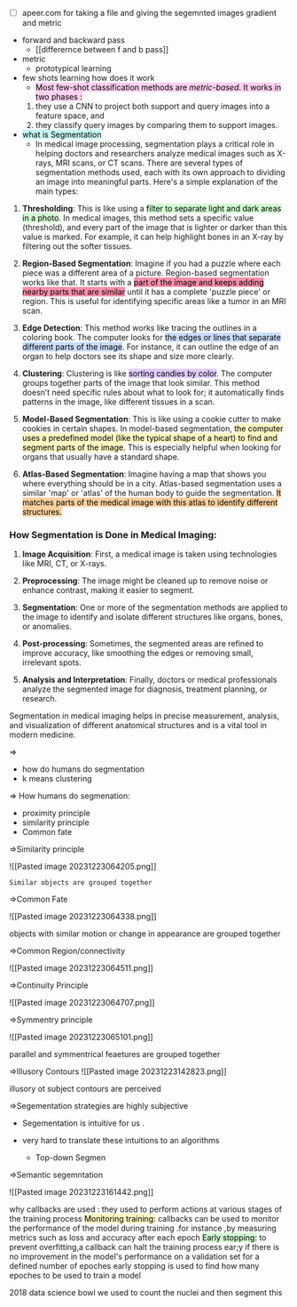 - [ ] apeer.com for taking a file and giving the segemnted images
gradient and metric
- forward and backward pass
   - [[differernce between f and b pass]]
- metric
    - prototypical learning
- few shots learning how does it  work
   - <mark style="background: #FFB8EBA6;">Most few-shot classification methods are _metric-based_. It works in two phases : </mark>
   1) they use a CNN to project both support and query images into a feature space, and
   2) they classify query images by comparing them to support images. 
- <mark style="background: #ABF7F7A6;">what is Segmentation</mark>
    - In medical image processing, segmentation plays a critical role in helping doctors and researchers analyze medical images such as X-rays, MRI scans, or CT scans. There are several types of segmentation methods used, each with its own approach to dividing an image into meaningful parts. Here's a simple explanation of the main types:

1. **Thresholding**: This is like using a <mark style="background: #BBFABBA6;">filter to separate light and dark areas in a photo</mark>. In medical images, this method sets a specific value (threshold), and every part of the image that is lighter or darker than this value is marked. For example, it can help highlight bones in an X-ray by filtering out the softer tissues.
    
2. **Region-Based Segmentation**: Imagine if you had a puzzle where each piece was a different area of a picture. Region-based segmentation works like that. It starts with a <mark style="background: #FF5582A6;">part of the image and keeps adding nearby parts that are similar</mark> until it has a complete 'puzzle piece' or region. This is useful for identifying specific areas like a tumor in an MRI scan.
    
3. **Edge Detection**: This method works like tracing the outlines in a coloring book. The computer looks for <mark style="background: #ADCCFFA6;">the edges or lines that separate different parts of the image</mark>. For instance, it can outline the edge of an organ to help doctors see its shape and size more clearly.
    
4. **Clustering**: Clustering is like <mark style="background: #D2B3FFA6;">sorting candies by color</mark>. The computer groups together parts of the image that look similar. This method doesn’t need specific rules about what to look for; it automatically finds patterns in the image, like different tissues in a scan.
    
5. **Model-Based Segmentation**: This is like using a cookie cutter to make cookies in certain shapes. In model-based segmentation, <mark style="background: #FFF3A3A6;">the computer uses a predefined model (like the typical shape of a heart) to find and segment parts of the image</mark>. This is especially helpful when looking for organs that usually have a standard shape.
    
6. **Atlas-Based Segmentation**: Imagine having a map that shows you where everything should be in a city. Atlas-based segmentation uses a similar 'map' or 'atlas' of the human body to guide the segmentation. <mark style="background: #FFB86CA6;">It matches parts of the medical image with this atlas to identify different structures.</mark>
    

### How Segmentation is Done in Medical Imaging:

1. **Image Acquisition**: First, a medical image is taken using technologies like MRI, CT, or X-rays.
    
2. **Preprocessing**: The image might be cleaned up to remove noise or enhance contrast, making it easier to segment.
    
3. **Segmentation**: One or more of the segmentation methods are applied to the image to identify and isolate different structures like organs, bones, or anomalies.
    
4. **Post-processing**: Sometimes, the segmented areas are refined to improve accuracy, like smoothing the edges or removing small, irrelevant spots.
    
5. **Analysis and Interpretation**: Finally, doctors or medical professionals analyze the segmented image for diagnosis, treatment planning, or research.
    

Segmentation in medical imaging helps in precise measurement, analysis, and visualization of different anatomical structures and is a vital tool in modern medicine.


 =>
- how do humans do segmentation 
- k means clustering






=> How humans do segmenation:
- proximity principle
- similarity principle
- Common fate




=>Similarity principle

![[Pasted image 20231223064205.png]]

    Similar objects are grouped together



=>Common Fate

![[Pasted image 20231223064338.png]]

objects with similar motion or change in appearance are grouped together


=>Common Region/connectivity

![[Pasted image 20231223064511.png]]



=>Continuity Principle


![[Pasted image 20231223064707.png]]


=>Symmentry principle

![[Pasted image 20231223065101.png]]

parallel and symmentrical feaetures are grouped together


=>Illusory Contours
![[Pasted image 20231223142823.png]]


illusory ot subject contours are perceived




=>Segementation strategies are highly subjective

- Segementation is intuitive for us .
- very hard to translate these intuitions to an algorithms

     - Top-down Segmen






=>Semantic segemntation


![[Pasted image 20231223161442.png]]




why callbacks are used :
they used to perform actions at various stages of the training process
<mark style="background: #FFF3A3A6;">Monitoring training:</mark>
callbacks can be used to monitor the performance of the model during training .for instance ,by measuring metrics such as loss and accuracy after each epoch
<mark style="background: #BBFABBA6;">Early stopping:</mark>
to prevent overfitting,a callback can halt the training process ear;y if there is no improvement in the model's performance on a validation set for a defined number of epoches
early stopping is used to find how many epoches to be used to train a model 



2018 data science bowl
we used to count the nuclei and then segment this
